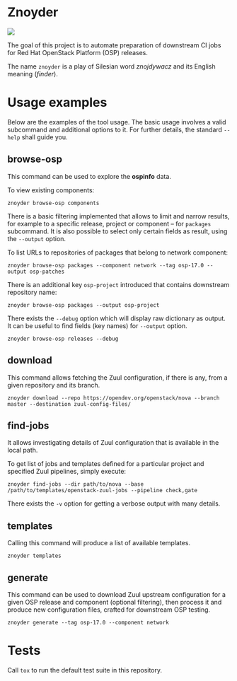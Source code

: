 # Znoyder

![](https://github.com/rhos-infra/znoyder/workflows/CI/badge.svg)

The goal of this project is to automate preparation of downstream CI jobs
for Red Hat OpenStack Platform (OSP) releases.

The name `znoyder` is a play of Silesian word *znojdywacz* and its English
meaning (*finder*).


# Usage examples

Below are the examples of the tool usage.
The basic usage involves a valid subcommand and additional options to it.
For further details, the standard `--help` shall guide you.


## browse-osp

This command can be used to explore the **ospinfo** data.

To view existing components:
```
znoyder browse-osp components
```

There is a basic filtering implemented that allows to limit and narrow results,
for example to a specific release, project or component – for `packages` subcommand.
It is also possible to select only certain fields as result, using the `--output` option.

To list URLs to repositories of packages that belong to network component:

```
znoyder browse-osp packages --component network --tag osp-17.0 --output osp-patches
```

There is an additional key `osp-project` introduced that contains downstream repository name:

```
znoyder browse-osp packages --output osp-project
```

There exists the `--debug` option which will display raw dictionary as output.
It can be useful to find fields (key names) for `--output` option.

```
znoyder browse-osp releases --debug
```


## download

This command allows fetching the Zuul configuration, if there is any,
from a given repository and its branch.

```
znoyder download --repo https://opendev.org/openstack/nova --branch master --destination zuul-config-files/
```


## find-jobs

It allows investigating details of Zuul configuration that is available
in the local path.

To get list of jobs and templates defined for a particular project
and specified Zuul pipelines, simply execute:

```
znoyder find-jobs --dir path/to/nova --base /path/to/templates/openstack-zuul-jobs --pipeline check,gate
```

There exists the `-v` option for getting a verbose output with many details.


## templates

Calling this command will produce a list of available templates.

```
znoyder templates
```


## generate

This command can be used to download Zuul upstream configuration for a given
OSP release and component (optional filtering), then process it and produce
new configuration files, crafted for downstream OSP testing.

```
znoyder generate --tag osp-17.0 --component network
```


# Tests

Call `tox` to run the default test suite in this repository.
